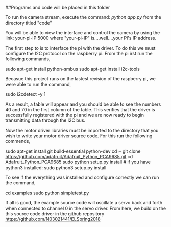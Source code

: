 ##Programs and code will be placed in this folder

To run the camera stream, execute the command:  *python app.py*
from the directory titled "code"

You will be able to view the interface and control the camera by using the link: your-pi-IP:5000
where "your-pi-IP" is....well....your Pi's IP address.

The first step to is to interface the pi with the driver. To do this we must configure the I2C protocol on the raspberry pi. From the pi irst run the following commands,

sudo apt-get install python-smbus
sudo apt-get install i2c-tools

Becasue this project runs on the lastest revision of the raspberry pi, we were able to run the command,

sudo i2cdetect -y 1

As a result, a table will appear and you should be able to see the numbers 40 and 70 in the first column of the table. This verifies that the driver is successfully registered with the pi and we are now ready to begin transmitting data through the I2C bus.

Now the motor driver libraries must be imported to the directory that you wish to write your motor driver source code. For this run the following commends,

sudo apt-get install git build-essential python-dev
cd ~
git clone https://github.com/adafruit/Adafruit_Python_PCA9685.git
cd Adafruit_Python_PCA9685
sudo python setup.py install 
\# if you have python3 installed:
sudo python3 setup.py install 

To see if the everything was installed and configure correctly we can run the command,

cd examples
sudo python simpletest.py

If all is good, the example source code will oscillate a servo back and forth when connected to channel 0 in the servo driver.
From here, we build on the this source code driver in the github repository https://github.com/N03021441/ELSpring2018

